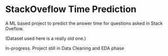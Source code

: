 # StackOveflow Time Prediction
A ML based project to predict the answer time for questions asked in Stack Oveflow.

(Dataset used here is a really old one.)

In-progress. Project still in Data Cleaning and EDA phase
